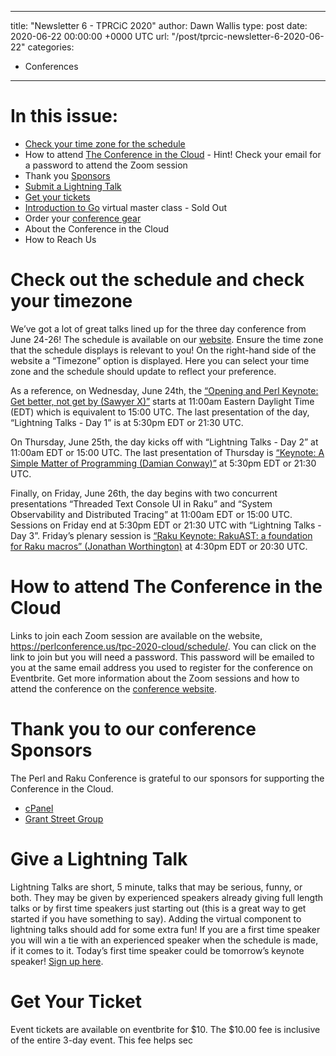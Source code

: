 
---
title: "Newsletter 6 - TPRCiC 2020"
author: Dawn Wallis
type: post
date: 2020-06-22 00:00:00 +0000 UTC
url: "/post/tprcic-newsletter-6-2020-06-22"
categories:
 - Conferences

---

# In this issue:
* [Check your time zone for the schedule](https://perlconference.us/tpc-2020-cloud/schedule/)
* How to attend [The Conference in the Cloud](https://perlconference.us/tpc-2020-cloud/how-to-attend-this-conference/) - Hint! Check your email for a password to attend the Zoom session
* Thank you [Sponsors](https://perlconference.us/tpc-2020-cloud/sponsors/)
* [Submit a Lightning Talk](https://forms.gle/bNHanketR4MjhhXh8)
* [Get your tickets](https://www.eventbrite.com/e/conference-in-the-cloud-a-perl-raku-conference-tickets-103163865900)
* [Introduction to Go](https://perlconference.us/tpc-2020-cloud/schedule/) virtual master class - Sold Out
* Order your [conference gear](https://www.cafepress.com/perlandrakuconference)
* About the Conference in the Cloud
* How to Reach Us


# Check out the schedule and check your timezone
We’ve got a lot of great talks lined up for the three day conference from June 24-26! The schedule is available on our [website](https://perlconference.us/tpc-2020-cloud/schedule/). Ensure the time zone that the schedule displays is relevant to you! On the right-hand side of the website a “Timezone” option is displayed. Here you can select your time zone and the schedule should update to reflect your preference. 

As a reference, on Wednesday, June 24th, the [“Opening and Perl Keynote: Get better, not get by (Sawyer X)”](https://perlconference-us.zoom.us/j/91681230901) starts at 11:00am Eastern Daylight Time (EDT) which is equivalent to 15:00 UTC. The last presentation of the day, “Lightning Talks - Day 1” is at 5:30pm EDT or 21:30 UTC.

On Thursday, June 25th, the day kicks off with “Lightning Talks - Day 2” at 11:00am EDT or 15:00 UTC. The last presentation of Thursday is [“Keynote: A Simple Matter of Programming (Damian Conway)”](https://sched.co/cDdT) at 5:30pm EDT or 21:30 UTC.

Finally, on Friday, June 26th, the day begins with two concurrent presentations “Threaded Text Console UI in Raku” and “System Observability and Distributed Tracing” at 11:00am EDT or 15:00 UTC. Sessions on Friday end at 5:30pm EDT or 21:30 UTC with “Lightning Talks - Day 3”. Friday’s plenary session is [“Raku Keynote: RakuAST: a foundation for Raku macros” (Jonathan Worthington)](https://sched.co/cDe6) at 4:30pm EDT or 20:30 UTC.
 
# How to attend The Conference in the Cloud
Links to join each Zoom session are available on the website, https://perlconference.us/tpc-2020-cloud/schedule/. You can click on the link to join but you will need a password. This password will be emailed to you at the same email address you used to register for the conference on Eventbrite.
Get more information about the Zoom sessions and how to attend the conference on the [conference website](https://perlconference.us/tpc-2020-cloud/how-to-attend-this-conference/).
 
# Thank you to our conference Sponsors
The Perl and Raku Conference is grateful to our sponsors for supporting the Conference in the Cloud. 
* [cPanel](https://job.listings.cpanel.net/?utm_source=perlconf&utm_medium=referral&utm_campaign=perlspon2020)
* [Grant Street Group](www.GrantStreet.com/Careers)
 
# Give a Lightning Talk
Lightning Talks are short, 5 minute, talks that may be serious, funny, or both. They may be given by experienced speakers already giving full length talks or by first time speakers just starting out (this is a great way to get started if you have something to say). Adding the virtual component to lightning talks should add for some extra fun! If you are a first time speaker you will win a tie with an experienced speaker when the schedule is made, if it comes to it. Today’s first time speaker could be tomorrow’s keynote speaker! [Sign up here](https://forms.gle/bNHanketR4MjhhXh8).
 
# Get Your Ticket
Event tickets are available on eventbrite for $10. The $10.00 fee is inclusive of the entire 3-day event. This fee helps sec
